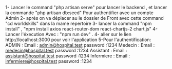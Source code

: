 1- Lancer le command "php artisan serve" pour lancer le backend , et lancer la commande "php artisan db:seed"
Pour authentifier avec un compte Admin
2- après on va déplacer au le dossier de Front avec cette command "cd worldskills" dans la mame repertoire
3- lancer la command "npm install" , "npm install axios react-router-dom react-chartjs-2 chart.js" 
4- Lancer l'éxecution Avec : "npm run dev" .
4- aller sur le lien http://localhost:3000 pour voir l'application
5-Pour l'authentification:
ADMIN :
		Email : admin@hospital.test
		password :1234 
Medecin : 
		Email : medecin@hospital.test
		password :1234 
Assistant :
		Email : assistant@hospital.test
		password :1234 
Infermiere :
		Email : infermiere@hospital.test
		password :1234
